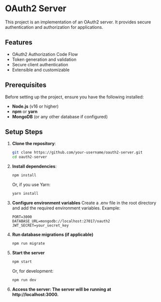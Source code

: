 # OAuth2 Server

This project is an implementation of an OAuth2 server. It provides secure authentication and authorization for applications.

## Features
- OAuth2 Authorization Code Flow
- Token generation and validation
- Secure client authentication
- Extensible and customizable

## Prerequisites
Before setting up the project, ensure you have the following installed:
- **Node.js** (v16 or higher)
- **npm** or **yarn**
- **MongoDB** (or any other database if configured)

## Setup Steps
1. **Clone the repository**:
   ```bash
   git clone https://github.com/your-username/oauth2-server.git
   cd oauth2-server
   ```

2. **Install dependencies**:
    ```bash
    npm install
    ```

    Or, if you use Yarn:

    ```bash
    yarn install
    ```
3. **Configure environment variables**
    Create a .env file in the root directory and add the required environment variables. Example:
    ```
    PORT=3000
    DATABASE_URL=mongodb://localhost:27017/oauth2
    JWT_SECRET=your_secret_key
    ```
4. **Run database migrations (if applicable)**
    ```bash
    npm run migrate
    ```
5. **Start the server**
    ```bash
    npm start
    ```
    Or, for development:
    ```bash
    npm run dev
    ```
6. **Access the server: The server will be running at http://localhost:3000.**
